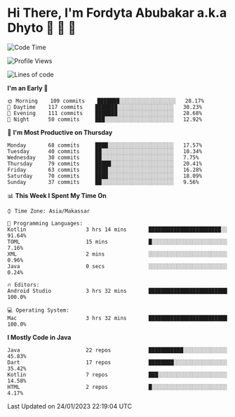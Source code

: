 # Hi There, I'm Fordyta Abubakar a.k.a Dhyto 👋 👋 👋 

<!--
**DhytoDev/dhytodev** is a ✨ _special_ ✨ repository because its `README.md` (this file) appears on your GitHub profile.

Here are some ideas to get you started:

- 🔭 I’m currently working on ...
- 🌱 I’m currently learning ...
- 👯 I’m looking to collaborate on ...
- 🤔 I’m looking for help with ...
- 💬 Ask me about ...
- 📫 How to reach me: ...
- 😄 Pronouns: ...
- ⚡ Fun fact: ...
-->

<!--START_SECTION:waka-->
![Code Time](http://img.shields.io/badge/Code%20Time-1%2C885%20hrs%2028%20mins-blue)

![Profile Views](http://img.shields.io/badge/Profile%20Views-0-blue)

![Lines of code](https://img.shields.io/badge/From%20Hello%20World%20I%27ve%20Written-136%20Thousand%20lines%20of%20code-blue)

**I'm an Early 🐤** 

```text
🌞 Morning    109 commits    ███████░░░░░░░░░░░░░░░░░░   28.17% 
🌆 Daytime    117 commits    ███████░░░░░░░░░░░░░░░░░░   30.23% 
🌃 Evening    111 commits    ███████░░░░░░░░░░░░░░░░░░   28.68% 
🌙 Night      50 commits     ███░░░░░░░░░░░░░░░░░░░░░░   12.92%

```
📅 **I'm Most Productive on Thursday** 

```text
Monday       68 commits     ████░░░░░░░░░░░░░░░░░░░░░   17.57% 
Tuesday      40 commits     ██░░░░░░░░░░░░░░░░░░░░░░░   10.34% 
Wednesday    30 commits     ██░░░░░░░░░░░░░░░░░░░░░░░   7.75% 
Thursday     79 commits     █████░░░░░░░░░░░░░░░░░░░░   20.41% 
Friday       63 commits     ████░░░░░░░░░░░░░░░░░░░░░   16.28% 
Saturday     70 commits     ████░░░░░░░░░░░░░░░░░░░░░   18.09% 
Sunday       37 commits     ██░░░░░░░░░░░░░░░░░░░░░░░   9.56%

```


📊 **This Week I Spent My Time On** 

```text
⌚︎ Time Zone: Asia/Makassar

💬 Programming Languages: 
Kotlin                   3 hrs 14 mins       ███████████████████████░░   91.64% 
TOML                     15 mins             █░░░░░░░░░░░░░░░░░░░░░░░░   7.16% 
XML                      2 mins              ░░░░░░░░░░░░░░░░░░░░░░░░░   0.96% 
Java                     0 secs              ░░░░░░░░░░░░░░░░░░░░░░░░░   0.24%

🔥 Editors: 
Android Studio           3 hrs 32 mins       █████████████████████████   100.0%

💻 Operating System: 
Mac                      3 hrs 32 mins       █████████████████████████   100.0%

```

**I Mostly Code in Java** 

```text
Java                     22 repos            ███████████░░░░░░░░░░░░░░   45.83% 
Dart                     17 repos            ████████░░░░░░░░░░░░░░░░░   35.42% 
Kotlin                   7 repos             ███░░░░░░░░░░░░░░░░░░░░░░   14.58% 
HTML                     2 repos             █░░░░░░░░░░░░░░░░░░░░░░░░   4.17%

```



 Last Updated on 24/01/2023 22:19:04 UTC
<!--END_SECTION:waka-->
